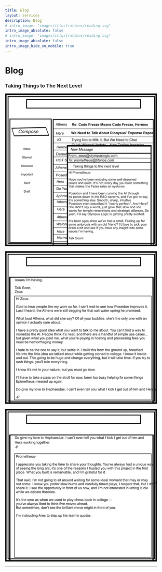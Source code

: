 ```yaml
---
title: Blog
layout: services
description: Blog
# intro_image: "images/illustrations/reading.svg"
intro_image_absolute: false
# intro_image: "images/illustrations/reading.svg"
intro_image_absolute: false
intro_image_hide_on_mobile: true
---
```


# Blog

### Taking Things to The Next Level
<span class = 'blog'>


<img class = 'comic' src='/assets/cartoon/009/009-001.jpg'> <br />

<img class = 'comic' src='/assets/cartoon/009/009-02.jpg'>  <br>

<img class = 'comic' src='/assets/cartoon/009/009-003.jpg'>  


<hr>


